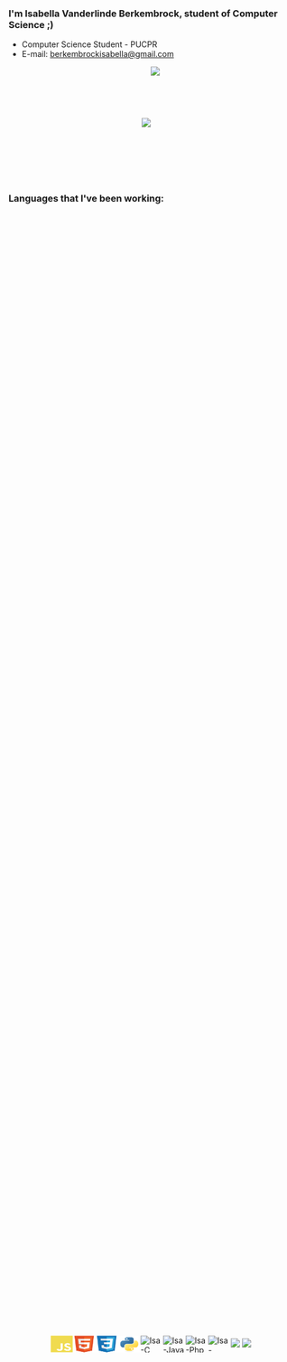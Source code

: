 <body>
  
  ### I'm Isabella Vanderlinde Berkembrock, student of Computer Science ;)

- Computer Science Student - PUCPR
- E-mail: berkembrockisabella@gmail.com

<div style="display: flex; align-items: center; justify-content: center;">
  <picture>
  <source
    srcset="https://github-readme-stats.vercel.app/api?username=isabella1709&show_icons=true&theme=vision-friendly-dark"
    media="(prefers-color-scheme: dark)"
    height= "200cm"
  />
  <source
    srcset="https://github-readme-stats.vercel.app/api?username=anuraghazra&show_icons=true"
    media="(prefers-color-scheme: light), (prefers-color-scheme: no-preference)"
  />
  <img src="https://github-readme-stats.vercel.app/api?username=anuraghazra&show_icons=true" />
</picture>
  <img height= "200cm" src="https://github-readme-stats.vercel.app/api/top-langs/?username=isabella1709&layout=compact&theme=vision-friendly-dark"/>
</div>

### Languages that I've been working:

<div style="display: flex; align-items: center; justify-content: center; height: 100vh; margin: 0;"><br>
  <img align="center" alt="Isa-Js" height="30" width="40" src="https://raw.githubusercontent.com/devicons/devicon/master/icons/javascript/javascript-plain.svg">
  <img align="center" alt="Isa-Ts" height="30" width="40" src="https://raw.githubusercontent.com/devicons/devicon/master/icons/html5/html5-original.svg">
  <img align="center" alt="Isa-CSS" height="30" width="40" src="https://raw.githubusercontent.com/devicons/devicon/master/icons/css3/css3-original.svg">
  <img align="center" alt="Isa-Python" height="30" width="40" src="https://raw.githubusercontent.com/devicons/devicon/master/icons/python/python-original.svg">
    <img align="center" alt="Isa-C" height="30" width="40" <link rel="stylesheet" type='text/css' 
src="https://cdn.jsdelivr.net/gh/devicons/devicon@latest/icons/c/c-original.svg" />
    <img align="center" alt="Isa-Java" height="30" width="40" <link rel="stylesheet" type='text/css' src="https://cdn.jsdelivr.net/gh/devicons/devicon@latest/icons/java/java-original.svg" />
    <img align="center" alt="Isa-Php" height="30" width="40" <link rel="stylesheet" type='text/css' src="https://cdn.jsdelivr.net/gh/devicons/devicon@latest/icons/php/php-original.svg" />
    <img align="center" alt="Isa-Mysql" height="30" width="40" <link rel="stylesheet" type='text/css' src="https://cdn.jsdelivr.net/gh/devicons/devicon@latest/icons/mysql/mysql-original-wordmark.svg" />
     
 ##

 <div> 
  <a href = "mailto: isabellavanderlinde@gmail.com"><img src="https://img.shields.io/badge/-Gmail-%23333?style=for-the-badge&logo=outlook&logoColor=white" target="_blank"></a>
  <a href="[https://www.linkedin.com/in/ana-fl%C3%A1via-martins-dos-santos-058104281/](https://www.linkedin.com/in/isabella-vanderlinde-berkembrock-023043269/)" target="_blank"><img src="https://img.shields.io/badge/-LinkedIn-%230077B5?style=for-the-badge&logo=linkedin&logoColor=white" target="_blank"></a> 
</body>



